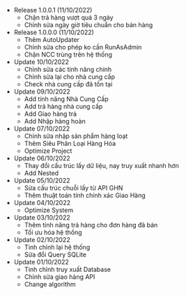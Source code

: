 + Release 1.0.0.1 (11/10/2022)
  - Chặn trả hàng vượt quá 3 ngày
  - Chỉnh sửa ngày giờ tiêu chuẩn cho bán hàng
+ Release 1.0.0.0 (11/10/2022)
  - Thêm AutoUpdater
  - Chỉnh sửa cho phép ko cần RunAsAdmin
  - Chặn NCC trùng trên hệ thống
+ Update 10/10/2022
  - Chỉnh sửa các tính năng chính
  - Chỉnh sửa lại cho nhà cung cấp
  - Check nhà cung cấp đã tồn tại
+ Update 09/10/2022
  - Add tính năng Nhà Cung Cấp
  - Add trả hàng nhà cung cấp
  - Add Giao hàng trả
  - Add Nhập hàng hoàn
+ Update 07/10/2022
  - Chỉnh sửa nhập sản phẩm hàng loạt
  - Thêm Siêu Phân Loại Hàng Hóa
  - Optimize Project
+ Update 06/10/2022
  - Thay đổi cấu trúc lấy dữ liệu, nay truy xuất nhanh hơn
  - Add Nested
+ Update 05/10/2022
  - Sửa cấu trúc chuỗi lấy từ API GHN
  - Thêm thuật toán tính chính xác Giao Hàng
+ Update 04/10/2022
  - Optimize System
+ Update 03/10/2022
  - Thêm tính năng trả hàng cho đơn hàng đã bán
  - Tối ưu hóa hệ thống
+ Update 02/10/2022
  - Tinh chỉnh lại hệ thống
  - Sửa đổi Query SQLite
+ Update 01/10/2022
  - Tinh chỉnh truy xuất Database
  - Chỉnh sửa giao hàng API
  - Change algorithm
